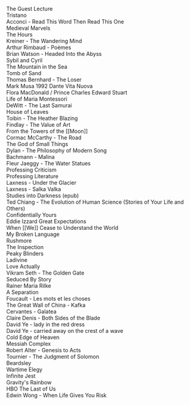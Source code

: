 The Guest Lecture  
Tristano  
Acconci - Read This Word Then Read This One  
Medieval Marvels  
The Hours  
Kreiner - The Wandering Mind  
Arthur Rimbaud - Poèmes  
Brian Watson - Headed Into the Abyss  
Sybil and Cyril  
The Mountain in the Sea  
Tomb of Sand  
Thomas Bernhard - The Loser  
Mark Musa 1992 Dante Vita Nuova  
Flora MacDonald / Prince Charles Edward Stuart  
Life of Maria Montessori  
DeWitt - The Last Samurai  
House of Leaves  
Toibin - The Heather Blazing  
Findlay - The Value of Art  
From the Towers of the [[Moon]]  
Cormac McCarthy - The Road  
The God of Small Things  
Dylan - The Philosophy of Modern Song  
Bachmann - Malina  
Fleur Jaeggy - The Water Statues  
Professing Criticism  
Professing Literature  
Laxness - Under the Glacier  
Laxness - Salka Valka  
Studies into Darkness (epub)  
Ted Chiang - The Evolution of Human Science (Stories of Your Life and Others)  
Confidentially Yours  
Eddie Izzard Great Expectations  
When [[We]] Cease to Understand the World  
My Broken Language  
Rushmore  
The Inspection  
Peaky Blinders  
Ladivine  
Love Actually  
Vikram Seth - The Golden Gate  
Seduced By Story  
Rainer Maria Rilke  
A Separation  
Foucault - Les mots et les choses  
The Great Wall of China - Kafka  
Cervantes - Galatea  
Claire Denis - Both Sides of the Blade  
David Ye - lady in the red dress  
David Ye - carried away on the crest of a wave  
Cold Edge of Heaven  
Messiah Complex  
Robert Alter - Genesis to Acts  
Tournier - The Judgment of Solomon  
Beardsley  
Wartime Elegy  
Infinite Jest  
Gravity's Rainbow  
HBO The Last of Us  
Edwin Wong - When Life Gives You Risk